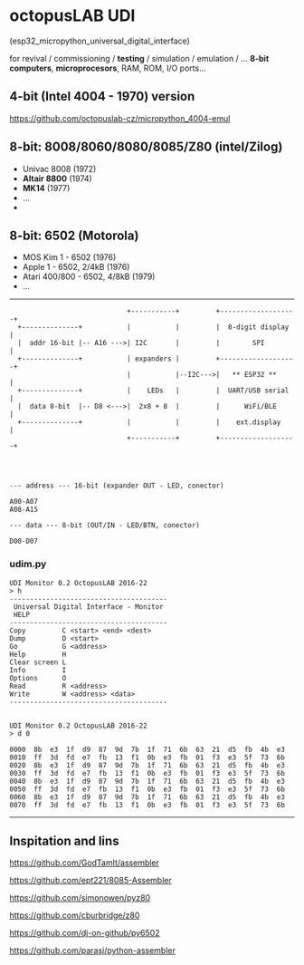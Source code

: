 # octopusLAB UDI

(esp32_micropython_universal_digital_interface)

for revival / commissioning / **testing** / simulation / emulation / ... **8-bit computers**, **microprocesors**, RAM, ROM, I/O ports...

## 4-bit (Intel 4004 - 1970) version

https://github.com/octopuslab-cz/micropython_4004-emul


## 8-bit: 8008/8060/8080/8085/Z80 (intel/Zilog)
- Univac 8008 (1972)
- **Altair 8800** (1974)
- **MK14** (1977)
- ...
- 
## 8-bit: 6502 (Motorola)
- MOS Kim 1 - 6502 (1976)
- Apple 1 - 6502, 2/4kB (1976) 
- Atari 400/800 - 6502, 4/8kB (1979)
- ...
---

```
                             +-----------+         +-------------------+
  +--------------+           |           |         |  8-digit display  |
  |  addr 16-bit |-- A16 --->| I2C       |         |        SPI        |
  +--------------+           | expanders |         +-------------------+
                             |           |--I2C--->|   ** ESP32 **     |            
  +--------------+           |    LEDs   |         |  UART/USB serial  |
  |  data 8-bit  |-- D8 <--->|  2x8 + 8  |         |      WiFi/BLE     |
  +--------------+           |           |         |    ext.display    |
                             +-----------+         +-------------------+
                                    



--- address --- 16-bit (expander OUT - LED, conector)

A00-A07
A08-A15

--- data --- 8-bit (OUT/IN - LED/BTN, conector)

D00-D07

```




### udim.py

```
UDI Monitor 0.2 OctopusLAB 2016-22
> h
---------------------------------------
 Universal Digital Interface - Monitor
 HELP
---------------------------------------
Copy         C <start> <end> <dest>
Dump         D <start>
Go           G <address>
Help         H
Clear screen L
Info         I
Options      O
Read         R <address>
Write        W <address> <data>
---------------------------------------


UDI Monitor 0.2 OctopusLAB 2016-22
> d 0

0000  8b  e3  1f  d9  87  9d  7b  1f  71  6b  63  21  d5  fb  4b  e3
0010  ff  3d  fd  e7  fb  13  f1  0b  e3  fb  01  f3  e3  5f  73  6b
0020  8b  e3  1f  d9  87  9d  7b  1f  71  6b  63  21  d5  fb  4b  e3
0030  ff  3d  fd  e7  fb  13  f1  0b  e3  fb  01  f3  e3  5f  73  6b
0040  8b  e3  1f  d9  87  9d  7b  1f  71  6b  63  21  d5  fb  4b  e3
0050  ff  3d  fd  e7  fb  13  f1  0b  e3  fb  01  f3  e3  5f  73  6b
0060  8b  e3  1f  d9  87  9d  7b  1f  71  6b  63  21  d5  fb  4b  e3
0070  ff  3d  fd  e7  fb  13  f1  0b  e3  fb  01  f3  e3  5f  73  6b

```

---

## Inspitation and lins


https://github.com/GodTamIt/assembler

https://github.com/ept221/8085-Assembler

https://github.com/simonowen/pyz80

https://github.com/cburbridge/z80

https://github.com/dj-on-github/py6502

https://github.com/parasj/python-assembler







